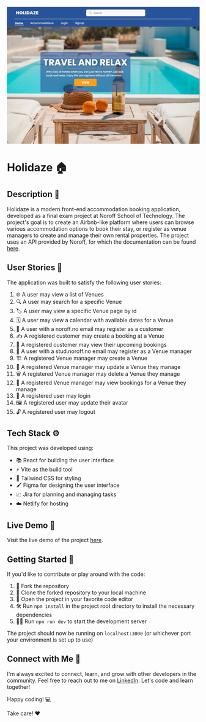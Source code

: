 ![Herobanner image](src/Image/readme.jpg)

# Holidaze 🏠

## Description 📝

Holidaze is a modern front-end accommodation booking application, developed as a final exam project at Noroff School of Technology. The project's goal is to create an Airbnb-like platform where users can browse various accommodation options to book their stay, or register as venue managers to create and manage their own rental properties. The project uses an API provided by Noroff, for which the documentation can be found [here](https://docs.noroff.dev/).

## User Stories 👥

The application was built to satisfy the following user stories:

1. 🌐 A user may view a list of Venues
2. 🔍 A user may search for a specific Venue
3. 🏷️ A user may view a specific Venue page by id
4. 🗓️ A user may view a calendar with available dates for a Venue
5. 📧 A user with a noroff.no email may register as a customer
6. ✍️ A registered customer may create a booking at a Venue
7. 📅 A registered customer may view their upcoming bookings
8. 📧 A user with a stud.noroff.no email may register as a Venue manager
9. 🏗️ A registered Venue manager may create a Venue
10. 🔄 A registered Venue manager may update a Venue they manage
11. 🗑️ A registered Venue manager may delete a Venue they manage
12. 👀 A registered Venue manager may view bookings for a Venue they manage
13. 🔐 A registered user may login
14. 🖼️ A registered user may update their avatar
15. 🔓 A registered user may logout

## Tech Stack ⚙️

This project was developed using:

- 📚 React for building the user interface
- ⚡ Vite as the build tool
- 🎨 Tailwind CSS for styling
- 🖌️ Figma for designing the user interface
- 📈 Jira for planning and managing tasks
- ☁️ Netlify for hosting

## Live Demo 🔗

Visit the live demo of the project [here](https://holidaaaze.netlify.app/).

## Getting Started 🚀

If you'd like to contribute or play around with the code:

1. 🍴 Fork the repository
2. 📂 Clone the forked repository to your local machine
3. 📝 Open the project in your favorite code editor
4. 🛠️ Run `npm install` in the project root directory to install the necessary dependencies
5. 🏃‍♀️ Run `npm run dev` to start the development server

The project should now be running on `localhost:3000` (or whichever port your environment is set up to use)

## Connect with Me 🤝

I'm always excited to connect, learn, and grow with other developers in the community. Feel free to reach out to me on [LinkedIn](https://www.linkedin.com/in/liiisa-grant/). Let's code and learn together!

Happy coding! 💻

Take care! ❤️
